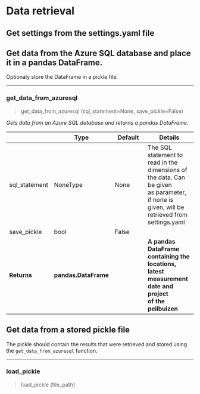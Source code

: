 # Data retrieval


<!-- WARNING: THIS FILE WAS AUTOGENERATED! DO NOT EDIT! -->

## Get settings from the settings.yaml file

## Get data from the Azure SQL database and place it in a pandas DataFrame.

Optionaly store the DataFrame in a pickle file.

------------------------------------------------------------------------

### get_data_from_azuresql

>  get_data_from_azuresql (sql_statement=None, save_pickle=False)

*Gets data from an Azure SQL database and returns a pandas DataFrame.*

<table>
<colgroup>
<col style="width: 6%" />
<col style="width: 25%" />
<col style="width: 34%" />
<col style="width: 34%" />
</colgroup>
<thead>
<tr>
<th></th>
<th><strong>Type</strong></th>
<th><strong>Default</strong></th>
<th><strong>Details</strong></th>
</tr>
</thead>
<tbody>
<tr>
<td>sql_statement</td>
<td>NoneType</td>
<td>None</td>
<td>The SQL statement to read in the dimensions of the data. Can be
given<br>as parameter, if none is given, will be retrieved from
settings.yaml</td>
</tr>
<tr>
<td>save_pickle</td>
<td>bool</td>
<td>False</td>
<td></td>
</tr>
<tr>
<td><strong>Returns</strong></td>
<td><strong>pandas.DataFrame</strong></td>
<td></td>
<td><strong>A pandas DataFrame containing the locations, latest
measurement date and project<br>of the peilbuizen</strong></td>
</tr>
</tbody>
</table>

## Get data from a stored pickle file

The pickle should contain the results that were retrieved and stored
using the `get_data_from_azuresql` function.

------------------------------------------------------------------------

### load_pickle

>  load_pickle (file_path)
